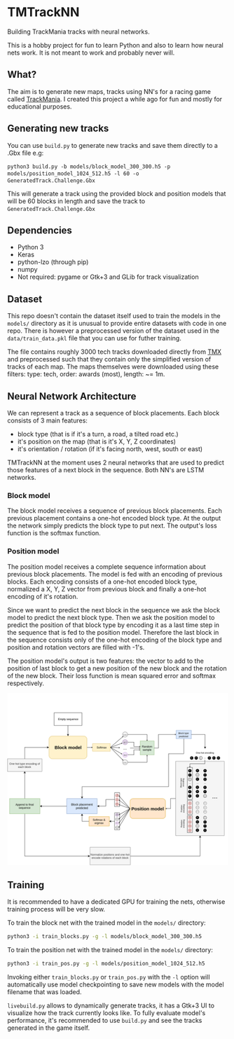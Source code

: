 # TMTrackNN
Building TrackMania tracks with neural networks.

This is a hobby project for fun to learn Python and also to learn how neural nets work. It is not meant to work and probably never will.

## What?
The aim is to generate new maps, tracks using NN's for a racing game called [TrackMania](https://www.trackmania.com/). I created this project a while ago for fun and mostly for educational purposes.

## Generating new tracks
You can use `build.py` to generate new tracks and save them directly to a .Gbx file e.g:
```
python3 build.py -b models/block_model_300_300.h5 -p models/position_model_1024_512.h5 -l 60 -o GeneratedTrack.Challenge.Gbx
```
This will generate a track using the provided block and position models that will be 60 blocks in length and save the track to `GeneratedTrack.Challenge.Gbx`

## Dependencies
* Python 3
* Keras
* python-lzo (through pip)
* numpy
* Not required: pygame or Gtk+3 and GLib for track visualization

## Dataset
This repo doesn't contain the dataset itself used to train the models in the `models/` directory as it is unusual to provide entire datasets with code in one repo. There is however a preprocessed version of the dataset used in the `data/train_data.pkl` file that you can use for futher training.

The file contains roughly 3000 tech tracks downloaded directly from [TMX](https://tmnforever.tm-exchange.com/) and preprocessed such that they contain only the simplified version of tracks of each map. The maps themselves were downloaded using these filters: type: tech, order: awards (most), length: ~= 1m.

## Neural Network Architecture
We can represent a track as a sequence of block placements. Each block consists of 3 main features:
* block type (that is if it's a turn, a road, a tilted road etc.)
* it's position on the map (that is it's X, Y, Z coordinates)
* it's orientation / rotation (if it's facing north, west, south or east)

TMTrackNN at the moment uses 2 neural networks that are used to predict those features of a next block in the sequence. Both NN's are LSTM networks.

### Block model
The block model receives a sequence of previous block placements. Each previous placement contains a one-hot encoded block type. At the output the network simply predicts the block type to put next. The output's loss function is the softmax function.

### Position model
The position model receives a complete sequence information about previous block placements. The model is fed with an encoding of previous blocks. Each encoding consists of a one-hot encoded block type, normalized a X, Y, Z vector from previous block and finally a one-hot encoding of it's rotation.

Since we want to predict the next block in the sequence we ask the block model to predict the next block type. Then we ask the position model to predict the position of that block type by encoding it as a last time step in the sequence that is fed to the position model. Therefore the last block in the sequence consists only of the one-hot encoding of the block type and position and rotation vectors are filled with -1's.

The position model's output is two features: the vector to add to the position of last block to get a new position of the new block and the rotation of the new block.
Their loss function is mean squared error and softmax respectively.

![Visualization](/docs/TMTrackArch.png)

## Training
It is recommended to have a dedicated GPU for training the nets, otherwise training process will be very slow.

To train the block net with the trained model in the `models/` directory:
```sh
python3 -i train_blocks.py -g -l models/block_model_300_300.h5
```

To train the position net with the trained model in the `models/` directory:
```sh
python3 -i train_pos.py -g -l models/position_model_1024_512.h5
```

Invoking either `train_blocks.py` or `train_pos.py` with the `-l` option will automatically 
use model checkpointing to save new models with the model filename that was loaded.

`livebuild.py` allows to dynamically generate tracks, it has a Gtk+3 UI to visualize how the track currently looks like. To fully evaluate model's performance, it's recommended to use `build.py` and see the tracks generated in the game itself.
